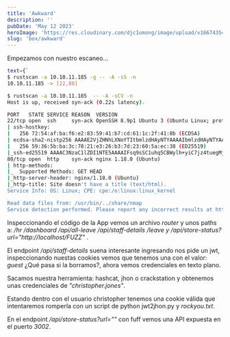 ```yaml
---
title: 'Awkward'
description: ''
pubDate: 'May 12 2023'
heroImage: 'https://res.cloudinary.com/djc1umong/image/upload/v1667435496/Awkward_fbwwdn.webp'
slug: 'box/awkward'
---
```


Empezamos con nuestro escaneo...

```bash
text={`
$ rustscan -a 10.10.11.185 -g -- -A -sS -n
10.10.11.185 -> [22,80]

$ rustscan -a 10.10.11.185  -- -A -sCV -n
Host is up, received syn-ack (0.22s latency).

PORT   STATE SERVICE REASON  VERSION
22/tcp open  ssh     syn-ack OpenSSH 8.9p1 Ubuntu 3 (Ubuntu Linux; protocol 2.0)
| ssh-hostkey:
|   256 72:54:af:ba:f6:e2:83:59:41:b7:cd:61:1c:2f:41:8b (ECDSA)
| ecdsa-sha2-nistp256 AAAAE2VjZHNhLXNoYTItbmlzdHAyNTYAAAAIbmlzdHAyNTYAAABBBCMaN1wQtPg5uk2w3xD0d0ND6JQgzw40PoqCSBDGB7Q0/f5lQSGU2eSTw4uCdL99hdM/+Uv84ffp2tNkCXyV8l8=
|   256 59:36:5b:ba:3c:78:21:e3:26:b3:7d:23:60:5a:ec:38 (ED25519)
|_ssh-ed25519 AAAAC3NzaC1lZDI1NTE5AAAAIFsq9sSC1uhq5CBWylh+yiC7jz4tuegMj/4FVTp6bzZy
80/tcp open  http    syn-ack nginx 1.18.0 (Ubuntu)
| http-methods:
|_  Supported Methods: GET HEAD
|_http-server-header: nginx/1.18.0 (Ubuntu)
|_http-title: Site doesn't have a title (text/html).
Service Info: OS: Linux; CPE: cpe:/o:linux:linux_kernel

Read data files from: /usr/bin/../share/nmap
Service detection performed. Please report any incorrect results at https://nmap.org/submit/ .
```

Inspeccionando el código de la App vemos un archivo <i>router</i> y unos paths a: <i>/hr /dashboard /api/all-leave /api/staff-details /leave y /api/store-status?url="http://localhost/FUZZ"</i> .

El endpoint <i>/api/staff-details</i> suena interesante ingresando nos pide un jwt, inspeccionando nuestas cookies vemos que tenemos una con el valor: <i>guest</i> ¿Qué pasa si la borramos?, ahora vemos credenciales en texto plano.

Sacamos nuestra herramienta: hashcat, jhon o crackstation y obtenemos unas credenciales de <i>"christopher.jones"</i>.

Estando dentro con el usuario christopher tenemos una cookie válida que intentaremos romperla con un script de python <Anchor src='https://github.com/Sjord/jwtcrack/blob/master/jwt2john.py'>jwt2jhon.py</Anchor> y <i>rockyou.txt</i>.

En el endpoint <i>/api/store-status?url=""</i> con fuff vemos una API expuesta en el puerto <i>3002</i>.
